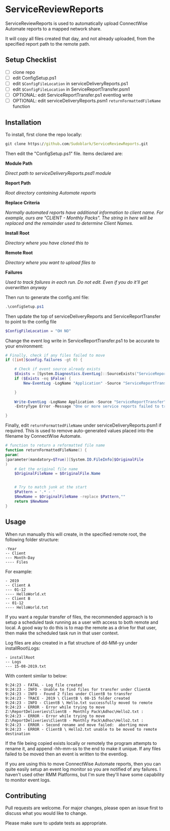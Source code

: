 # ServiceReviewReports

ServiceReviewReports is used to automatically upload ConnectWise Automate reports to a mapped network share.

It will copy all files created that day, and not already uploaded, from the specified report path to the remote path.

## Setup Checklist
- [ ] clone repo
- [ ] edit ConfigSetup.ps1
- [ ] edit ```$ConfigFileLocation``` in serviceDeliveryReports.ps1
- [ ] edit ```$ConfigFileLocation``` in ServiceReportTransfer.psm1
- [ ] OPTIONAL: edit ServiceReportTransfer.ps1 eventlog write
- [ ] OPTIONAL: edit serviceDeliveryReports.psm1 ```returnFormattedFileName``` function

## Installation

To install, first clone the repo locally:

```cmd
git clone https://github.com/Sudoblark/ServiceReviewReports.git
```

Then edit the "ConfigSetup.ps1" file. Items declared are:

**Module Path**

_Direct path to serviceDeliveryReports.psd1 module_

**Report Path**

_Root directory containing Automate reports_

**Replace Criteria**

_Normally automated reports have additional information to client name. For example, ours are "CLIENT - Monthly Packs". The string in here will be replaced and the remainder used to determine Client Names._

**Install Root**

_Directory where you have cloned this to_

**Remote Root**

_Directory where you want to upload files to_

**Failures**

_Used to track failures in each run. Do not edit. Even if you do it'll get overwritten anyway_

Then run to generate the config.xml file:

```PowerShell
.\configSetup.ps1
```

Then update the top of serviceDeliveryReports and ServiceReportTransfer to point to the config file

```PowerShell
$ConfigFileLocation = "OH NO"
```

Change the event log write in ServiceReportTransfer.ps1 to be accurate to your environment:

```PowerShell
# Finally, check if any files failed to move
if ([int]$config.failures -gt 0) {

    # Check if event source already exists
    $Exists = [System.Diagnostics.EventLog]::SourceExists("ServiceReportTransfer")
    if ($Exists -eq $False) {
        New-EventLog -LogName "Application" -Source "ServiceReportTransfer"

    }
    
    Write-EventLog -LogName Application -Source "ServiceReportTransfer" -EventId 401 `
    -EntryType Error -Message "One or more service reports failed to transfer successfully to the K drive."

}
```

Finally, edit ```returnFormattedFileName``` under serviceDeliveryReports.psm1 if required. This is used to remove auto-generated values placed into the filename by ConnectWise Automate.

```PowerShell
# function to return a reformatted file name
function returnFormattedFileName() {
param(
[parameter(mandatory=$True)][System.IO.FileInfo]$OriginalFile
)
    # Get the original file name
    $OriginalFileName = $OriginalFile.Name


    # Try to match junk at the start
    $Pattern = '.* - '
    $NewName = $OriginalFileName -replace $Pattern,""
    return $NewName
}
```

## Usage

When run manually this will create, in the specified remote root, the following folder structure:
```
-Year
-- Client
--- Month-Day
---- Files
```

For example:
```
- 2019
-- Client A
--- 01-12
---- HelloWorld.xt
-- Client B
-- 01-12
---- HelloWorld.txt
```

If you want a regular transfer of files, the recommended approach is to setup a scheduled task running as a user with access to both remote and local. A good way to do this is to map the remote as a drive for that user, then make the scheduled task run in that user context.

Log files are also created in a flat structure of dd-MM-yy under installRoot\Logs:
```
- installRoot
-- Logs
--- 15-08-2019.txt
```
With content similar to below:

```
9:24:23 - FATAL - Log file created
9:24:23 - INFO - Unable to find files for transfer under ClientA
9:24:23 - INFO - Found 2 files under ClientB to transfer
9:24:23 - TRACE - 2019 \ ClientB \ 08-15 folder created
9:24:23 - INFO - ClientB \ Hello.txt successfully moved to remote
9:24:23 - ERROR - Error while trying to move Z:\ReportDeliveries\ClientB - Monthly Pack\Adhoc\Hello2.txt :
9:24:23 - ERROR - Error while trying to move Z:\ReportDeliveries\ClientB - Monthly Pack\Adhoc\Hello2.txt :
9:24:23 - ERROR - Second rename and move failed:  aborting move
9:24:23 - ERROR - ClientB \ Hello2.txt unable to be moved to remote destination

```

If the file being copied exists locally or remotely the program attempts to rename it, and append -hh-mm-ss to the end to make it unique. If any files failed to be moved then an event is written to the eventlog. 

If you are using this to move ConnectWise Automate reports, then you can quite easily setup an event log monitor so you are notified of any failures. I haven't used other RMM Platforms, but I'm sure they'll have some capability to monitor event logs.

## Contributing
Pull requests are welcome. For major changes, please open an issue first to discuss what you would like to change.

Please make sure to update tests as appropriate.
